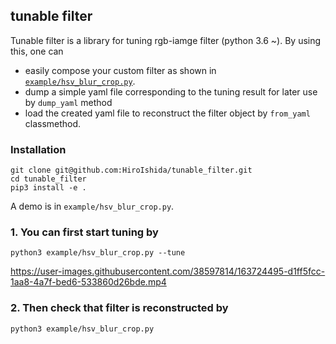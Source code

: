 ## tunable filter 

Tunable filter is a library for tuning rgb-iamge filter (python 3.6 ~). By using this, one can
- easily compose your custom filter as shown in [`example/hsv_blur_crop.py`](example/hsv_blur_crop.py). 
- dump a simple yaml file corresponding to the tuning result for later use by `dump_yaml` method
- load the created yaml file to reconstruct the filter object by `from_yaml` classmethod.

### Installation
```
git clone git@github.com:HiroIshida/tunable_filter.git
cd tunable_filter
pip3 install -e .
```

A demo is in `example/hsv_blur_crop.py`.
### 1. You can first start tuning by
```
python3 example/hsv_blur_crop.py --tune
```
https://user-images.githubusercontent.com/38597814/163724495-d1ff5fcc-1aa8-4a7f-bed6-533860d26bde.mp4


### 2. Then check that filter is reconstructed by
```
python3 example/hsv_blur_crop.py
```
